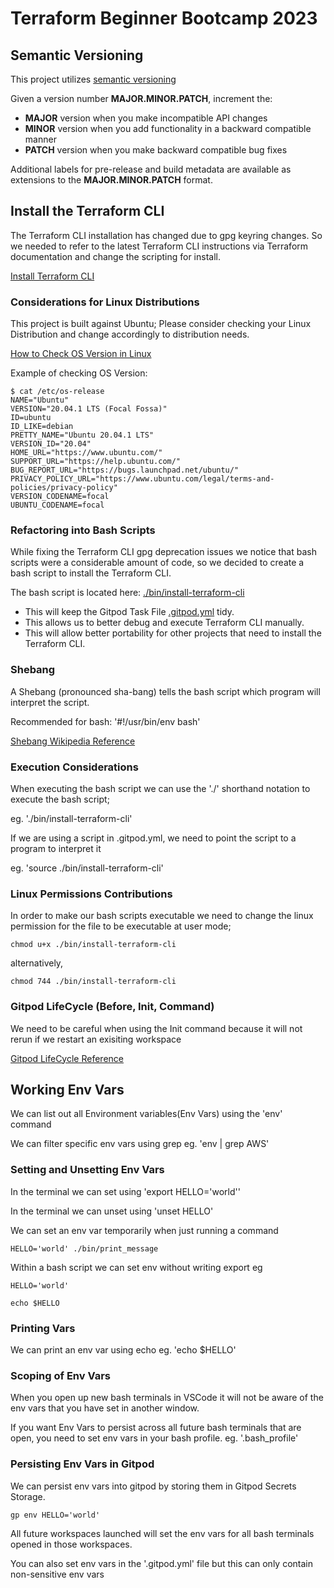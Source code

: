 # Terraform Beginner Bootcamp 2023

## Semantic Versioning
This project utilizes [semantic versioning](https://semver.org/)

Given a version number **MAJOR.MINOR.PATCH**, increment the:
- **MAJOR** version when you make incompatible API changes
- **MINOR** version when you add functionality in a backward compatible manner
- **PATCH** version when you make backward compatible bug fixes

Additional labels for pre-release and build metadata are available as extensions to the **MAJOR.MINOR.PATCH** format.

## Install the Terraform CLI 
The Terraform CLI installation has changed due to gpg keyring changes. So we needed to refer to the latest Terraform CLI instructions via Terraform documentation and change the scripting for install.

[Install Terraform CLI](https://developer.hashicorp.com/terraform/tutorials/aws-get-started/install-cli)

### Considerations for Linux Distributions
This project is built against Ubuntu; Please consider checking your Linux Distribution and change accordingly to distribution needs.

[How to Check OS Version in Linux](https://www.cyberciti.biz/faq/how-to-check-os-version-in-linux-command-line/)

Example of checking OS Version:
```
$ cat /etc/os-release
NAME="Ubuntu"
VERSION="20.04.1 LTS (Focal Fossa)"
ID=ubuntu
ID_LIKE=debian
PRETTY_NAME="Ubuntu 20.04.1 LTS"
VERSION_ID="20.04"
HOME_URL="https://www.ubuntu.com/"
SUPPORT_URL="https://help.ubuntu.com/"
BUG_REPORT_URL="https://bugs.launchpad.net/ubuntu/"
PRIVACY_POLICY_URL="https://www.ubuntu.com/legal/terms-and-policies/privacy-policy"
VERSION_CODENAME=focal
UBUNTU_CODENAME=focal
```

### Refactoring into Bash Scripts
While fixing the Terraform CLI gpg deprecation issues we notice that bash scripts were a considerable amount of code, so we decided to create a bash script to install the Terraform CLI. 

The bash script is located here: [./bin/install-terraform-cli](./bin/install-terraform-cli)
- This will keep the Gitpod Task File [.gitpod.yml](.gitpod.yml) tidy.
- This allows us to better debug and execute Terraform CLI manually.
- This will allow better portability for other projects that need to install the Terraform CLI.

### Shebang
A Shebang (pronounced sha-bang) tells the bash script which program will interpret the script.

Recommended for bash: '#!/usr/bin/env bash'

[Shebang Wikipedia Reference](https://en.wikipedia.org/wiki/Shebang_(Unix))

### Execution Considerations

When executing the bash script we can use the './' shorthand notation to execute the bash script;

eg. './bin/install-terraform-cli'

If we are using a script in .gitpod.yml, we need to point the script to a program to interpret it 

eg. 'source ./bin/install-terraform-cli'

### Linux Permissions Contributions

In order to make our bash scripts executable we need to change the linux permission for the file to be executable at user mode;

```
chmod u+x ./bin/install-terraform-cli
```

alternatively,
```
chmod 744 ./bin/install-terraform-cli
```

### Gitpod LifeCycle (Before, Init, Command)

We need to be careful when using the Init command because it will not rerun if we restart an exisiting workspace

[Gitpod LifeCycle Reference](https://www.gitpod.io/docs/configure/workspaces/tasks)

## Working Env Vars

We can list out all Environment variables(Env Vars) using the 'env' command

We can filter specific env vars using grep eg. 'env | grep AWS'

### Setting and Unsetting Env Vars 

In the terminal we can set using 'export HELLO='world''

In the terminal we can unset using 'unset HELLO' 

We can set an env var temporarily when just running a command 
```
HELLO='world' ./bin/print_message
```

Within a bash script we can set env without writing export eg
```
HELLO='world'

echo $HELLO
```

### Printing Vars

We can print an env var using echo eg. 'echo $HELLO'

### Scoping of Env Vars

When you open up new bash terminals in VSCode it will not be aware of the env vars that you have set in another window.

If you want Env Vars to persist across all future bash terminals that are open, you need to set env vars in your bash profile. eg. '.bash_profile'

### Persisting Env Vars in Gitpod

We can persist env vars into gitpod by storing them in Gitpod Secrets Storage.

```
gp env HELLO='world'
```

All future workspaces launched will set the env vars for all bash terminals opened in those workspaces.

You can also set env vars in the '.gitpod.yml' file but this can only contain non-sensitive env vars